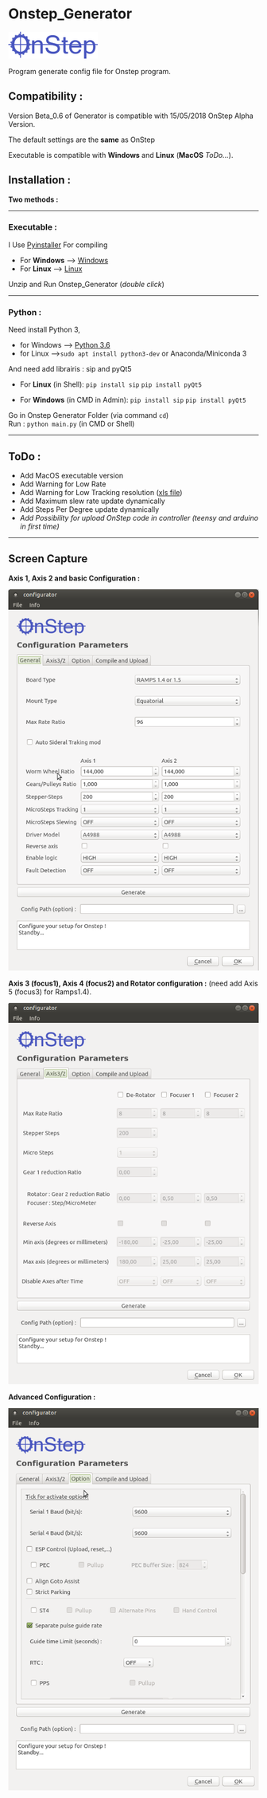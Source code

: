 # Onstep_Generator

![OnStep_logo](https://github.com/dragonlost/Onstep_Generator/raw/master/OnStep_Logo_Medium.png)

Program generate config file for Onstep program.

## Compatibility :
Version Beta_0.6 of Generator is compatible with 15/05/2018 OnStep Alpha Version.

The default settings are the __same__ as OnStep

Executable is compatible with __Windows__ and __Linux__ (__MacOS__ *ToDo...*).

## Installation :

__Two methods :__

----

### Executable :

I Use [Pyinstaller](https://www.pyinstaller.org/) For compiling

* For __Windows__ --> [Windows](https://github.com/dragonlost/Onstep_Generator/raw/master/executable/OnStep_Generator_Linux64_vB0.6.zip)
* For __Linux__ --> [Linux](https://github.com/dragonlost/Onstep_Generator/raw/master/executable/OnStep_Generator_Win64_vB0.6.zip)

Unzip and Run Onstep_Generator (*double click*)

----

### Python :

Need install Python 3, 
* for Windows -->  [Python 3.6](https://www.python.org/ftp/python/3.6.5/python-3.6.5-amd64.exe) 
* for Linux   -->`sudo apt install python3-dev` or Anaconda/Miniconda 3
                     
And need add librairis : sip and pyQt5

* For __Linux__ (in Shell): `pip install sip`
                            `pip install pyQt5`

* For __Windows__ (in CMD in Admin): `pip install sip`
                                     `pip install pyQt5`

Go in Onstep Generator Folder (via command `cd`)    
Run : `python main.py`  (in CMD or Shell)

----

## ToDo :

* Add MacOS executable version
* Add Warning for Low Rate
* Add Warning for Low Tracking resolution ([xls file](http://www.stellarjourney.com/assets/downloads/OnStep-Calculations.xls))
* Add Maximum slew rate update dynamically
* Add Steps Per Degree update dynamically
* *Add Possibility for upload OnStep code in controller (teensy and arduino in first time)* 

-------------------------

## Screen Capture 

__Axis 1, Axis 2 and basic Configuration :__

![](https://github.com/dragonlost/Onstep_Generator/raw/master/screen_capt/Onstep_Generator_menu1.png)

__Axis 3 (focus1), Axis 4 (focus2) and Rotator configuration :__ (need add Axis 5 (focus3) for Ramps1.4).

![](https://github.com/dragonlost/Onstep_Generator/raw/master/screen_capt/Onstep_Generator_menu2.png)

__Advanced Configuration :__

![](https://github.com/dragonlost/Onstep_Generator/raw/master/screen_capt/Onstep_Generator_menu3.png)
